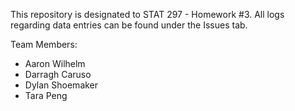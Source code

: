 This repository is designated to STAT 297 - Homework #3. All logs regarding data entries can be found under the Issues tab. 

Team Members:
 - Aaron Wilhelm
 - Darragh Caruso
 - Dylan Shoemaker
 - Tara Peng
